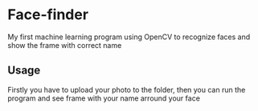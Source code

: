 # Face-finder
My first machine learning program using OpenCV to recognize faces and show the frame with correct name

## Usage
Firstly you have to upload your photo to the folder, then you can run the program and see frame with your name arround your face
